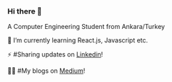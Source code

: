 ### Hi there 👋

<!--
**VuslatSena/VuslatSena** is a ✨ _special_ ✨ repository because its `README.md` (this file) appears on your GitHub profile.

Here are some ideas to get you started:
- 🔭 I’m currently working on mobile application development and front-end development
- 🌱 I’m currently learning reactjs
- 👯 I’m looking to collaborate on ...
- 🤔 I’m looking for help with ...
- 💬 Ask me about ...
- 📫 How to reach me: ...
- 😄 Pronouns: ...
- ⚡ Fun fact: ...
-->

A Computer Engineering Student from Ankara/Turkey


🌱 I’m currently learning React.js, Javascript etc.

⚡ #Sharing updates on [Linkedin](https://www.linkedin.com/in/vuslat-sena-emre/)! 

✍🏻 #My blogs on [Medium](https://medium.com/@aeternitas)!
